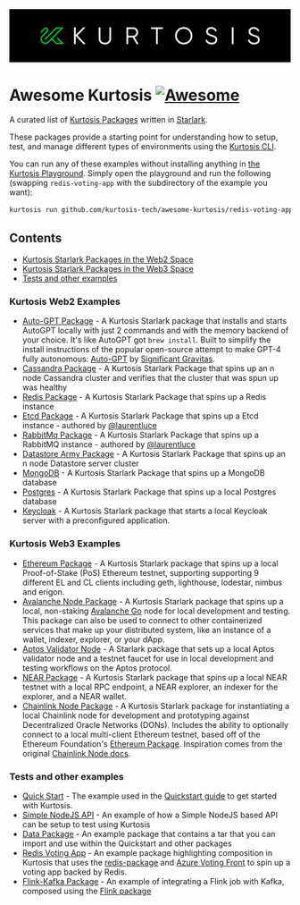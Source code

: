 <img src="./logo.png" width="1200">

Awesome Kurtosis [![Awesome](https://awesome.re/badge.svg)](https://awesome.re)
===============================================================================

A curated list of [Kurtosis Packages](https://docs.kurtosis.com/concepts-reference/packages) written in [Starlark](https://docs.kurtosis.com/concepts-reference/starlark).

These packages provide a starting point for understanding how to setup, test, and manage different types of environments using the [Kurtosis CLI](https://docs.kurtosis.com/install).

You can run any of these examples without installing anything in [the Kurtosis Playground](https://gitpod.io/#/https://github.com/kurtosis-tech/playground-gitpod). Simply open the playground and run the following (swapping `redis-voting-app` with the subdirectory of the example you want):

```bash
kurtosis run github.com/kurtosis-tech/awesome-kurtosis/redis-voting-app
```

Contents
--------

- [Kurtosis Starlark Packages in the Web2 Space](#kurtosis-web2-examples)
- [Kurtosis Starlark Packages in the Web3 Space](#kurtosis-web3-examples)
- [Tests and other examples](#tests-and-other-examples)

### Kurtosis Web2 Examples

- [Auto-GPT Package](https://github.com/kurtosis-tech/autogpt-package) - A Kurtosis Starlark package that installs and starts AutoGPT locally with just 2 commands and with the memory backend of your choice. It's like AutoGPT got `brew install`. Built to simplify the install instructions of the popular open-source attempt to make GPT-4 fully autonomous: [Auto-GPT](https://github.com/Significant-Gravitas/Auto-GPT) by [Significant Gravitas](https://github.com/Significant-Gravitas).
- [Cassandra Package](https://github.com/kurtosis-tech/cassandra-package) - A Kurtosis Starlark Package that spins up an n node Cassandra cluster and verifies that the cluster that was spun up was healthy
- [Redis Package](https://github.com/kurtosis-tech/redis-package) - A Kurtosis Starlark Package that spins up a Redis instance
- [Etcd Package](https://github.com/kurtosis-tech/etcd-package) - A Kurtosis Starlark Package that spins up a Etcd instance - authored by [@laurentluce](https://github.com/laurentluce)
- [RabbitMq Package](https://github.com/kurtosis-tech/rabbitmq-package) - A Kurtosis Starlark Package that spins up a RabbitMQ instance - authored by [@laurentluce](https://github.com/laurentluce)
- [Datastore Army Package](https://github.com/kurtosis-tech/datastore-army-package) - A Kurtosis Starlark Package that spins up an n node Datastore server cluster
- [MongoDB](https://github.com/kurtosis-tech/mongodb-package/) - A Kurtosis Starlark Package that spins up a MongoDB database
- [Postgres](https://github.com/kurtosis-tech/postgres-package) - A Kurtosis Starlark Package that spins up a local Postgres database
- [Keycloak](https://github.com/kurtosis-tech/keycloak-package) - A Kurtosis Starlark package that starts a local Keycloak server with a preconfigured application.
 
### Kurtosis Web3 Examples

- [Ethereum Package](https://github.com/kurtosis-tech/eth2-package) - A Kurtosis Starlark package that spins up a local Proof-of-Stake (PoS) Ethereum testnet, supporting supporting 9 different EL and CL clients including geth, lighthouse, lodestar, nimbus and erigon.
- [Avalanche Node Package](https://github.com/kurtosis-tech/avalanche-package) - A Kurtosis Starlark package that spins up a local, non-staking [Avalanche Go](https://github.com/ava-labs/avalanchego) node for local development and testing. This package can also be used to connect to other containerized services that make up your distributed system, like an instance of a wallet, indexer, explorer, or your dApp.
- [Aptos Validator Node](https://github.com/kurtosis-tech/aptos-package/tree/main/testnet-validator-example) - A Starlark package that sets up a local Aptos validator node and a testnet faucet for use in local development and testing workflows on the Aptos protocol.
- [NEAR Package](https://github.com/kurtosis-tech/near-package) - A Kurtosis Starlark package that spins up a local NEAR testnet with a local RPC endpoint, a NEAR explorer, an indexer for the explorer, and a NEAR wallet.
- [Chainlink Node Package](https://github.com/kurtosis-tech/awesome-kurtosis/tree/main/chainlink-node#chainlink-node) - A Kurtosis Starlark package for instantiating a local Chainlink node for development and prototyping against Decentralized Oracle Networks (DONs). Includes the ability to optionally connect to a local multi-client Ethereum testnet, based off of the Ethereum Foundation's [Ethereum Package](https://github.com/kurtosis-tech/eth2-package). Inspiration comes from the original [Chainlink Node docs](https://docs.chain.link/chainlink-nodes/v1/running-a-chainlink-node).

### Tests and other examples

- [Quick Start](https://github.com/kurtosis-tech/awesome-kurtosis/tree/main/quickstart) - The example used in the [Quickstart guide](https://docs.kurtosis.com/quickstart) to get started with Kurtosis.
- [Simple NodeJS API](https://github.com/kurtosis-tech/awesome-kurtosis/tree/main/simple-api) - An example of how a Simple NodeJS based API can be setup to test using Kurtosis
- [Data Package](https://github.com/kurtosis-tech/awesome-kurtosis/tree/main/data-package) - An example package that contains a tar that you can import and use within the Quickstart and other packages
- [Redis Voting App](./redis-voting-app) - An example package highlighting composition in Kurtosis that uses the [redis-package](https://github.com/kurtosis-tech/redis-package) and [Azure Voting Front](https://github.com/Azure-Samples/azure-voting-app-redis/tree/master/azure-vote) to spin up a voting app backed by Redis.
- [Flink-Kafka Package](https://github.com/kurtosis-tech/awesome-kurtosis/tree/main/flink-kafka-example) - An example of integrating a Flink job with Kafka, composed using the [Flink package](https://github.com/kurtosis-tech/flink-package)
